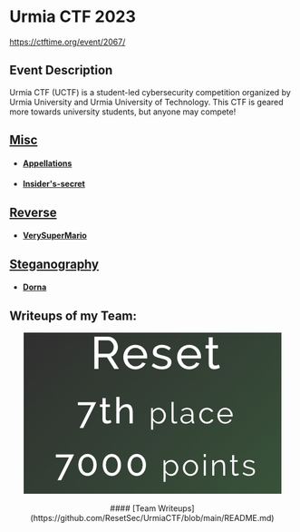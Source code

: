 # Urmia CTF 2023

https://ctftime.org/event/2067/

## Event Description

Urmia CTF (UCTF) is a student-led cybersecurity competition organized by Urmia University and Urmia University of Technology.
This CTF is geared more towards university students, but anyone may compete!


## [Misc](<Misc>)
 * #### [Appellations](<misc/appellations/>)
 * #### [Insider's-secret](<misc/insiders-secret/>)
## [Reverse](<Reverse>)
 * #### [VerySuperMario](<rev/very-super-mario/>)
## [Steganography](<stego>)
 * #### [Dorna](<stego/dorna/>)

## Writeups of my Team:

<p align="center">
  <img src="./team.png">
</p>

<p align="center">
#### [Team Writeups](https://github.com/ResetSec/UrmiaCTF/blob/main/README.md)
</p>
